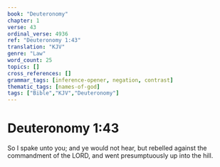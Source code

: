 ```yaml
---
book: "Deuteronomy"
chapter: 1
verse: 43
ordinal_verse: 4936
ref: "Deuteronomy 1:43"
translation: "KJV"
genre: "Law"
word_count: 25
topics: []
cross_references: []
grammar_tags: [inference-opener, negation, contrast]
thematic_tags: [names-of-god]
tags: ["Bible","KJV","Deuteronomy"]
---
```


# Deuteronomy 1:43

So I spake unto you; and ye would not hear, but rebelled against the commandment of the LORD, and went presumptuously up into the hill.
